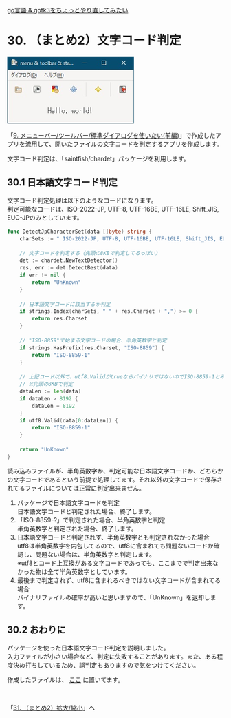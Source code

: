 [go言語 & gotk3をちょっとやり直してみたい](../../README.md#go%E8%A8%80%E8%AA%9Egotk3%E3%82%92%E3%81%A1%E3%82%87%E3%81%A3%E3%81%A8%E3%82%84%E3%82%8A%E7%9B%B4%E3%81%97%E3%81%A6%E3%81%BF%E3%81%9F%E3%81%84)  

# 30. （まとめ2）文字コード判定  

![](image/window.jpg)  

「[9. メニューバー/ツールバー/標準ダイアログを使いたい(前編)](../09/README.md)」で作成したアプリを流用して、開いたファイルの文字コードを判定するアプリを作成します。  

文字コード判定は、「saintfish/chardet」パッケージを利用します。  

## 30.1 日本語文字コード判定  

文字コード判定処理は以下のようなコードになります。  
判定可能なコードは、ISO-2022-JP, UTF-8, UTF-16BE, UTF-16LE, Shift_JIS, EUC-JPのみとしています。  

```go
func DetectJpCharacterSet(data []byte) string {
	charSets := " ISO-2022-JP, UTF-8, UTF-16BE, UTF-16LE, Shift_JIS, EUC-JP,"

	// 文字コードを判定する（先頭の8KBで判定してるっぽい）
	det := chardet.NewTextDetector()
	res, err := det.DetectBest(data)
	if err != nil {
		return "UnKnown"
	}
	
	// 日本語文字コードに該当するか判定
	if strings.Index(charSets, " " + res.Charset + ",") >= 0 {
		return res.Charset
	}
	
	// "ISO-8859"で始まる文字コードの場合、半角英数字と判定
	if strings.HasPrefix(res.Charset, "ISO-8859") {
		return "ISO-8859-1"
	}
	
	// 上記コード以外で、utf8.ValidがtrueならバイナリではないのでISO-8859-1とみなす
	// ※先頭の8KBで判定
	dataLen := len(data)
	if dataLen > 8192 {
		dataLen = 8192
	}
	if utf8.Valid(data[0:dataLen]) {
		return "ISO-8859-1"
	}
	
	return "UnKnown"
}
```

読み込みファイルが、半角英数字か、判定可能な日本語文字コードか、どちらかの文字コードであるという前提で処理してます。それ以外の文字コードで保存されてるファイルについては正常に判定出来ません。

1. パッケージで日本語文字コードを判定  
   日本語文字コードと判定された場合、終了します。  
1. 「ISO-8859-?」で判定された場合、半角英数字と判定  
   半角英数字と判定された場合、終了します。  
1. 日本語文字コードと判定されず、半角英数字とも判定されなかった場合  
   utf8は半角英数字を内包してるので、utf8に含まれても問題ないコードか確認し、問題ない場合は、半角英数字と判定します。  
   ※utf8とコード上互換がある文字コードであっても、ここまでで判定出来なかった物は全て半角英数字としています。  
1. 最後まで判定されず、utf8に含まれるべきではない文字コードが含まれてる場合  
   バイナリファイルの確率が高いと思いますので、「UnKnown」を返却します。  

## 30.2 おわりに  

パッケージを使った日本語文字コード判定を説明しました。  
入力ファイルが小さい場合など、判定に失敗することがあります。また、ある程度決め打ちしているため、誤判定もありますので気をつけてください。  

作成したファイルは、
[ここ](30_Detect_CharacterSet.go)
に置いてます。  

</br>

「[31. （まとめ2）拡大/縮小](../31/README.md)」へ
